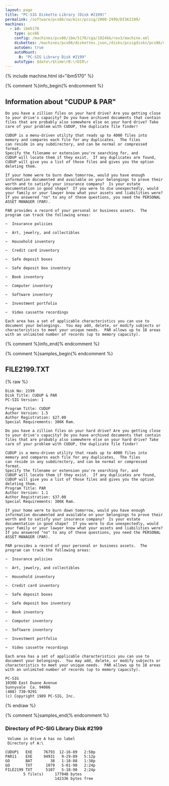 ```yaml
---
layout: page
title: "PC-SIG Diskette Library (Disk #2199)"
permalink: /software/pcx86/sw/misc/pcsig/2000-2999/DISK2199/
machines:
  - id: ibm5170
    type: pcx86
    config: /machines/pcx86/ibm/5170/cga/1024kb/rev3/machine.xml
    diskettes: /machines/pcx86/diskettes.json,/disks/pcsigdisks/pcx86/diskettes.json
    autoGen: true
    autoMount:
      B: "PC-SIG Library Disk #2199"
    autoType: $date\r$time\rB:\rDIR\r
---
```


{% include machine.html id="ibm5170" %}

{% comment %}info_begin{% endcomment %}

## Information about "CUDUP & PAR"

    Do you have a zillion files on your hard drive? Are you getting close
    to your drive's capacity? Do you have archived documents that contain
    files that are probably also somewhere else on your hard drive? Take
    care of your problem with CUDUP, the duplicate file finder!
    
    CUDUP is a menu-driven utility that reads up to 4000 files into
    memory and compares each file for any duplicates.  The files
    can reside in any subdirectory, and can be normal or compressed format.
    Specify the filename or extension you're searching for, and
    CUDUP will locate them if they exist.  If any duplicates are found,
    CUDUP will give you a list of those files and gives you the option
    deleting them.
    
    If your home were to burn down tomorrow, would you have enough
    information documented and available on your belongings to prove their
    worth and to satisfy your insurance company?  Is your estate
    documentation in good shape?  If you were to die unexpectedly, would
    your family or your lawyer know what your assets and liabilities were?
    If you answered "no" to any of these questions, you need the PERSONAL
    ASSET MANAGER (PAR).
    
    PAR provides a record of your personal or business assets.  The
    program can track the following areas:
    
    ~  Insurance policies
    
    ~  Art, jewelry, and collectibles
    
    ~  Household inventory
    
    ~  Credit card inventory
    
    ~  Safe deposit boxes
    
    ~  Safe deposit box inventory
    
    ~  Book inventory
    
    ~  Computer inventory
    
    ~  Software inventory
    
    ~  Investment portfolio
    
    ~  Video cassette recordings
    
    Each area has a set of applicable characteristics you can use to
    document your belongings.  You may add, delete, or modify subjects or
    characteristics to meet your unique needs.  PAR allows up to 18 areas
    with an unlimited number of records (up to memory capacity).
{% comment %}info_end{% endcomment %}

{% comment %}samples_begin{% endcomment %}

## FILE2199.TXT

{% raw %}
```
Disk No: 2199                                                           
Disk Title: CUDUP & PAR                                                 
PC-SIG Version: 1                                                       
                                                                        
Program Title: CUDUP                                                    
Author Version: 1.5                                                     
Author Registration: $27.00                                             
Special Requirements: 386K Ram.                                         
                                                                        
Do you have a zillion files on your hard drive? Are you getting close   
to your drive's capacity? Do you have archived documents that contain   
files that are probably also somewhere else on your hard drive? Take    
care of your problem with CUDUP, the duplicate file finder!             
                                                                        
CUDUP is a menu-driven utility that reads up to 4000 files into         
memory and compares each file for any duplicates.  The files            
can reside in any subdirectory, and can be normal or compressed format. 
Specify the filename or extension you're searching for, and             
CUDUP will locate them if they exist.  If any duplicates are found,     
CUDUP will give you a list of those files and gives you the option      
deleting them.                                                          
Program Title: PAR                                                      
Author Version: 1.1                                                     
Author Registration: $37.00                                             
Special Requirements: 386K Ram.                                         
                                                                        
If your home were to burn down tomorrow, would you have enough          
information documented and available on your belongings to prove their  
worth and to satisfy your insurance company?  Is your estate            
documentation in good shape?  If you were to die unexpectedly, would    
your family or your lawyer know what your assets and liabilities were?  
If you answered "no" to any of these questions, you need the PERSONAL   
ASSET MANAGER (PAR).                                                    
                                                                        
PAR provides a record of your personal or business assets.  The         
program can track the following areas:                                  
                                                                        
~  Insurance policies                                                   
                                                                        
~  Art, jewelry, and collectibles                                       
                                                                        
~  Household inventory                                                  
                                                                        
~  Credit card inventory                                                
                                                                        
~  Safe deposit boxes                                                   
                                                                        
~  Safe deposit box inventory                                           
                                                                        
~  Book inventory                                                       
                                                                        
~  Computer inventory                                                   
                                                                        
~  Software inventory                                                   
                                                                        
~  Investment portfolio                                                 
                                                                        
~  Video cassette recordings                                            
                                                                        
Each area has a set of applicable characteristics you can use to        
document your belongings.  You may add, delete, or modify subjects or   
characteristics to meet your unique needs.  PAR allows up to 18 areas   
with an unlimited number of records (up to memory capacity).            
                                                                        
PC-SIG                                                                  
1030D East Duane Avenue                                                 
Sunnyvale  Ca. 94086                                                    
(408) 730-9291                                                          
(c) Copyright 1989 PC-SIG, Inc.                                         
```
{% endraw %}

{% comment %}samples_end{% endcomment %}

### Directory of PC-SIG Library Disk #2199

     Volume in drive A has no label
     Directory of A:\

    CUDUP1   EXE     76793  12-16-89   2:58p
    PAR11    EXE     94931   9-29-89   5:12p
    GO       BAT        38   1-18-88   1:38p
    GO       TXT      1079   5-01-90   2:24p
    FILE2199 TXT      5107   5-18-90   2:24p
            5 file(s)     177948 bytes
                          142336 bytes free
